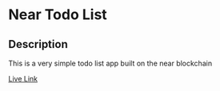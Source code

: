 # Near Todo List

## Description

This is a very simple todo list app built on the near blockchain

[Live Link](https://dapper-faloodeh-39cb8c.netlify.app/)
